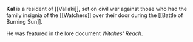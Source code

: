 **Kal** is a resident of [[Vallaki]], set on civil war against those who had the family insignia of the [[Watchers]] over their door during the [[Battle of Burning Sun]].

He was featured in the lore document *Witches' Reach*.